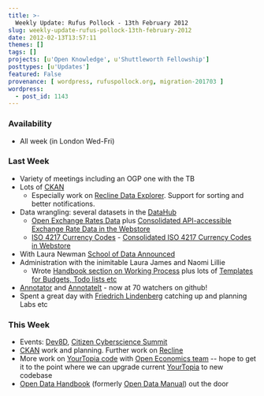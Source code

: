```yaml
---
title: >-
  Weekly Update: Rufus Pollock - 13th February 2012
slug: weekly-update-rufus-pollock-13th-february-2012
date: 2012-02-13T13:57:11
themes: []
tags: []
projects: [u'Open Knowledge', u'Shuttleworth Fellowship']
posttypes: [u'Updates']
featured: False
provenance: [ wordpress, rufuspollock.org, migration-201703 ]
wordpress:
  - post_id: 1143
---
```


### Availability

* All week (in London Wed-Fri)

### Last Week

* Variety of meetings including an OGP one with the TB
* Lots of [CKAN][]
  * Especially work on [Recline Data Explorer][recline]. Support for sorting and better notifications.
* Data wrangling: several datasets in the [DataHub][]
  * [Open Exchange Rates Data](thedatahub.org/dataset/exchange-rates) plus [Consolidated API-accessible Exchange Rate Data in the Webstore](http://thedatahub.org/dataset/exchange-rates/resource/8847379e-c0f1-4f5b-8bed-129574cc823f)
  * [ISO 4217 Currency Codes](http://thedatahub.org/dataset/iso-4217-currency-codes) - [Consolidated ISO 4217 Currency Codes in Webstore](http://thedatahub.org/dataset/iso-4217-currency-codes/resource/97a058e0-7055-49e7-a97a-faccdfb6077b)
* With Laura Newman [School of Data Announced](http://blog.okfn.org/2012/02/08/announcing-the-school-of-data/)
* Administration with the inimitable Laura James and Naomi Lillie
  * Wrote [Handbook section on Working Process](http://wiki.okfn.org/Handbook/Working_Process) plus lots of [Templates for Budgets, Todo lists etc](http://bit.ly/handbook-gdocs)
* [Annotator][] and [AnnotateIt][] - now at 70 watchers on github!
* Spent a great day with [Friedrich Lindenberg](http://pudo.org/) catching up and planning Labs etc

### This Week

* Events: [Dev8D](http://dev8d.org/), [Citizen Cyberscience Summit](http://www.citizencyberscience.net/summit2/)
* [CKAN][] work and planning. Further work on [Recline][]
* More work on [YourTopia code][] with [Open Economics team](http://openeconomics.net/members) -- hope to get it to the point where we can upgrade current [YourTopia][] to new codebase
* [Open Data Handbook](http://opendatahandbook.org/) (formerly [Open Data Manual](http://opendatamanual.org/)) out the door

[Annotator]: http://okfnlabs.org/annotator
[AnnotateIt]: http://annotateit.org/

[datahub]: http://thedatahub.org/
[datahub-mypage]: http://thedatahub.org/user/rufuspollock

[ogdcamp]: http://ogdcamp.org/

[OpenSpending]: http://openspending.org/
[os-issues]: https://github.com/okfn/openspending/issues
[os-userstories]: http://wiki.openspending.org/User_Stories
[os-repo]: https://github.com/okfn/openspending
[os-v0.10]: http://blog.okfn.org/2011/09/20/openspending-v0-10-released/
[os-v0.11]: http://blog.openspending.org/2011/11/16/openspending-v0-11-released/
[openspendingjs]: http://wiki.openspending.org/OpenSpendingJS

[jobs]: http://okfn.org/jobs
[dashboard]: http://wiki.okfn.org/Community_Dashboard
[okfn-wg]: http://okfn.org/wg/
[chapters]: http://okfn.org/chapters/
[chapter-brazil]: http://wiki.okfn.org/Chapter/Brazil
[chapter-belgium]: http://wiki.okfn.org/Chapter/Brazil
[labs]: http://okfnlabs.org/
[census]: http://opengovernmentdata.org/bulletin

[meetup-london]: http://www.meetup.com/OpenKnowledgeFoundation/London-GB/

[CKAN]: http://ckan.org/
[ckanjs]: http://github.com/okfn/ckanjs
[DataExplorer]: http://wiki.ckan.org/DataExplorer
[datapkg]: http://okfn.org/projects/datapkg
[dpm]: http://github.com/okfn/dpm
[data-packages]: http://wiki.ckan.org/Data_Packages
[recline]: http://okfnlabs.org/recline
[recline-gh]: http://github.com/okfn/recline

[BibServer]: http://bibserver.okfn.org/
[BibServer repo]: http://github.com/okfn/bibserver
[pdr]: http://publicdomainreview.org/

[labs]: http://wiki.okfn.org/OKFN_Labs
[PyBossa]: https://github.com/citizen-cyberscience-centre/pybossa
[YourTopia code]: http://github.com/okfn/yourtopia
[YourTopia]: http://yourtopia.net/
[pdw]: http://publicdomainworks.net/
[pdcalc-gh]: http://github.com/okfn/pdcalc

[transparency-board]: http://data.gov.uk/blog/new-public-sector-transparency-board-and-public-data-transparency-principles

[contactme]: http://okfn.org/members/rgrp


